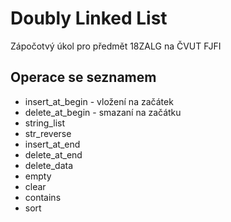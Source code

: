 # Doubly Linked List
Zápočotvý úkol pro předmět 18ZALG na ČVUT FJFI
## Operace se seznamem
* insert_at_begin - vložení na začátek
* delete_at_begin - smazaní na začátku
* string_list
* str_reverse
* insert_at_end
* delete_at_end
* delete_data
* empty
* clear
* contains
* sort